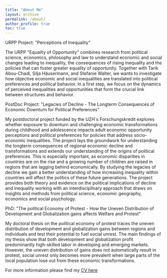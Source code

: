 ```yaml
---
title: "About Me"
layout: archive
permalink: /about/
author_profile: true
toc: true
---
```

URPP Project: "Perceptions of Inequality"

The URPP "Equality of Opportunity" combines research from political science, economics, philosophy and law to understand economic and social changes leading to inequality, the consequences of rising inequality and the policies that can foster greater equality of opportunity. Together with Tarik Abou-Chadi, Silja Häusermann, and Stefanie Walter, we wants to investigate how objective economic and social inequalities are translated into political preferences and political behavior. In a first step, we focus on the dynamics of perceived inequalities and opportunities that form the crucial link between structures and behavior. 

PostDoc Project: "Legacies of Decline - The Longterm Consequences of Economic Downturn for Political Preferences"

My postdoctoral project funded by the UZH`s Forschungskredit explores whether exposure to downturn and challenging economic transformations during childhood and adolescence impacts adult economic opportunity perceptions and political preferences for policies that address socio-economic inequalities. The project lays the groundwork for understanding the longterm consequences of regional economic decline and transformations and extends our understanding of the origins of political preferences. This is especially important, as economic disparities in countries are on the rise and a growing number of children are raised in regions that are lagging behind economically. By studying the legacies of decline we gain a better understanding of how increasing inequality within countries will affect the politics of these future generations. The project provides both theory and evidence on the political implications of decline and inequality working with an interdisciplinary approach that draws on insights and methods from political science, economic geography, economics and social psychology.

PhD: "The political Economy of Protest - How the Uneven Distribution of Development and Globalization gains affects Welfare and Protest"

My doctoral thesis on the political economy of protest traces the uneven distribution of development and globalization gains between regions and individuals and test their potential to fuel social unrest. The main findings of my thesis show that both development and globalization profit predominantly high-skilled labor in developing and emerging markets. However, the uneven distribution of gains does not automatically result in protest, social unrest only becomes more prevalent when large parts of the local population lose out from these economic transformations. 

For more information please find my [CV here](/assets//cv/cv2022.pdf)






